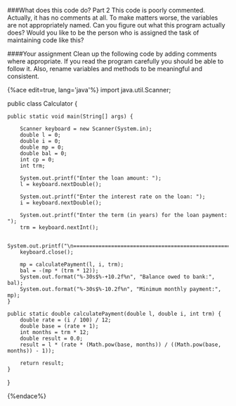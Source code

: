 <!--
Original program is below:
import java.util.Scanner;

public class Mortgage {
	
	public static void main(String[] args) {
		
		Scanner keyboard = new Scanner(System.in);
		double loan = 0;
		double interestRate = 0;
		double monthlyPayment = 0;
		double balance = 0;
		int compoundPeriod = 0;
		int term;
		
		System.out.printf("Enter the loan amount: ");
		loan = keyboard.nextDouble();
		
		System.out.printf("Enter the interest rate on the loan: ");
		interestRate = keyboard.nextDouble();
		
		System.out.printf("Enter the term(years) for the loan payment: ");
		term = keyboard.nextInt();
		
		System.out.printf("\n================================================================\n");
		keyboard.close();

		monthlyPayment = getMonthlyPayment(loan, interestRate, term);
		balance = -(monthlyPayment * (term * 12));
		System.out.format("%-30s$%-+10.2f%n", "Amount owed to bank:", balance);
		System.out.format("%-30s$%-10.2f%n", "Minimum monthly payment:", monthlyPayment);
	}

	/**
	 * Calculate the monthly payment of a loan.
	 * 
	 * @param amt: Amount borrowed for Load
	 * @param interestRate: Interest rate on the loan
	 * @param term: Repayment term in years 
	 * @returns The monthly payment of a loan given the interest rate, amount and term (years) 
	 */
	public static double getMonthlyPayment(double amt, double interestRate, double term) {
		double rate = (interestRate / 100) / 12;
		double base = (rate + 1);
		double months = term * 12;
		double result = 0;
		result = amt * (rate * (Math.pow(base, months)) / ((Math.pow(base, months)) - 1)); 
		
		return result;
	}
}


-->
###What does this code do? Part 2
This code is poorly commented. Actually, it has no comments at all. To make matters worse, the variables are not appropriately named. Can you figure out what this program actually does? Would you like to be the person who is assigned the task of maintaining code like this?

####Your assignment
Clean up the following code by adding comments where appropriate. If you read the program carefully you should be able to follow it. Also, rename variables and methods to be meaningful and consistent.


{%ace edit=true, lang='java'%}
import java.util.Scanner;

public class Calculator {
	
	public static void main(String[] args) {
		
		Scanner keyboard = new Scanner(System.in);
		double l = 0;
		double i = 0;
		double mp = 0;
		double bal = 0;
		int cp = 0;
		int trm;
		
		System.out.printf("Enter the loan amount: ");
		l = keyboard.nextDouble();
		
		System.out.printf("Enter the interest rate on the loan: ");
		i = keyboard.nextDouble();
		
		System.out.printf("Enter the term (in years) for the loan payment: ");
		trm = keyboard.nextInt();
		
		System.out.printf("\n================================================================\n");
		keyboard.close();

		mp = calculatePayment(l, i, trm);
		bal = -(mp * (trm * 12));
		System.out.format("%-30s$%-+10.2f%n", "Balance owed to bank:", bal);
		System.out.format("%-30s$%-10.2f%n", "Minimum monthly payment:", mp);
	}

	public static double calculatePayment(double l, double i, int trm) {
		double rate = (i / 100) / 12;
		double base = (rate + 1);
		int months = trm * 12;
		double result = 0.0;
		result = l * (rate * (Math.pow(base, months)) / ((Math.pow(base, months)) - 1)); 
		
		return result;
	}
}

{%endace%}